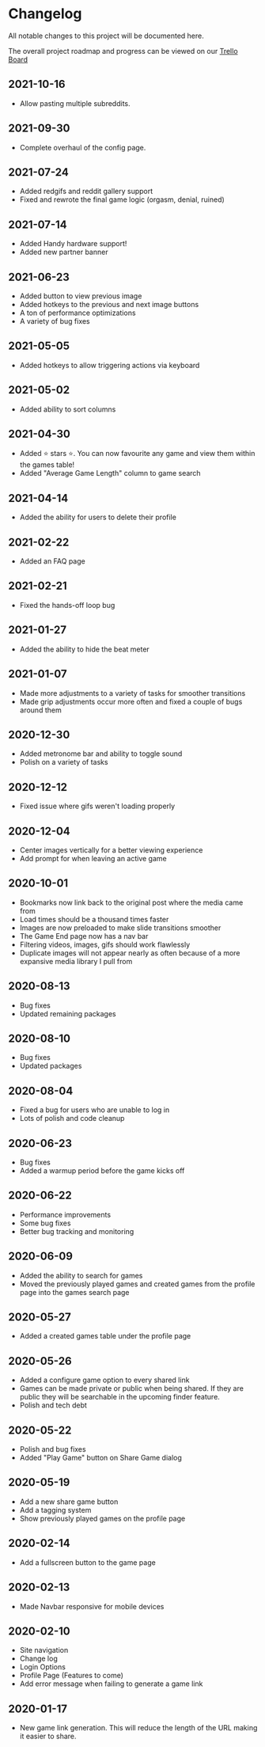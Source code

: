 # Changelog

All notable changes to this project will be documented here.

The overall project roadmap and progress can be viewed on our [Trello Board](https://trello.com/b/JAIcnXRf/fap-instructor)

## 2021-10-16

- Allow pasting multiple subreddits.

## 2021-09-30

- Complete overhaul of the config page.

## 2021-07-24

- Added redgifs and reddit gallery support
- Fixed and rewrote the final game logic (orgasm, denial, ruined)

## 2021-07-14

- Added Handy hardware support!
- Added new partner banner

## 2021-06-23

- Added button to view previous image
- Added hotkeys to the previous and next image buttons
- A ton of performance optimizations
- A variety of bug fixes

## 2021-05-05

- Added hotkeys to allow triggering actions via keyboard

## 2021-05-02

- Added ability to sort columns

## 2021-04-30

- Added ⭐ stars ⭐. You can now favourite any game and view them within the games table!
- Added "Average Game Length" column to game search

## 2021-04-14

- Added the ability for users to delete their profile

## 2021-02-22

- Added an FAQ page

## 2021-02-21

- Fixed the hands-off loop bug

## 2021-01-27

- Added the ability to hide the beat meter

## 2021-01-07

- Made more adjustments to a variety of tasks for smoother transitions
- Made grip adjustments occur more often and fixed a couple of bugs around them

## 2020-12-30

- Added metronome bar and ability to toggle sound
- Polish on a variety of tasks

## 2020-12-12

- Fixed issue where gifs weren't loading properly

## 2020-12-04

- Center images vertically for a better viewing experience
- Add prompt for when leaving an active game

## 2020-10-01

- Bookmarks now link back to the original post where the media came from
- Load times should be a thousand times faster
- Images are now preloaded to make slide transitions smoother
- The Game End page now has a nav bar
- Filtering videos, images, gifs should work flawlessly
- Duplicate images will not appear nearly as often because of a more expansive media library I pull from

## 2020-08-13

- Bug fixes
- Updated remaining packages

## 2020-08-10

- Bug fixes
- Updated packages

## 2020-08-04

- Fixed a bug for users who are unable to log in
- Lots of polish and code cleanup

## 2020-06-23

- Bug fixes
- Added a warmup period before the game kicks off

## 2020-06-22

- Performance improvements
- Some bug fixes
- Better bug tracking and monitoring

## 2020-06-09

- Added the ability to search for games
- Moved the previously played games and created games from the profile page into the games search page

## 2020-05-27

- Added a created games table under the profile page

## 2020-05-26

- Added a configure game option to every shared link
- Games can be made private or public when being shared. If they are public they will be searchable in the upcoming finder feature.
- Polish and tech debt

## 2020-05-22

- Polish and bug fixes
- Added "Play Game" button on Share Game dialog

## 2020-05-19

- Add a new share game button
- Add a tagging system
- Show previously played games on the profile page

## 2020-02-14

- Add a fullscreen button to the game page

## 2020-02-13

- Made Navbar responsive for mobile devices

## 2020-02-10

- Site navigation
- Change log
- Login Options
- Profile Page (Features to come)
- Add error message when failing to generate a game link

## 2020-01-17

- New game link generation. This will reduce the length of the URL making it easier to share.
